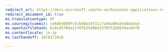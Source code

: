 ```yaml
---
redirect_url: https://docs.microsoft.com/en-us/business-applications-release-notes/October18/dynamics365-finance-operations/planned-features
redirect_document_id: true
ms.translationtype: HT
ms.sourcegitcommit: ceb803600fc5cbd5b34731c7144a86d3ed48a5ed
ms.openlocfilehash: 6c8cd5706a11f6fb25d0842370f52b9939acb478
ms.contentlocale: ja-jp
ms.lasthandoff: 10/03/2018

--- 
```


